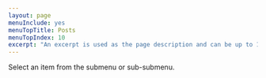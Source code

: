 ```yaml
---
layout: page
menuInclude: yes
menuTopTitle: Posts
menuTopIndex: 10
excerpt: "An excerpt is used as the page description and can be up to 160 characters long..."
---
```

Select an item from the submenu or sub-submenu.